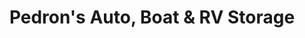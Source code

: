 ---
title: "Pedron's Auto, Boat & RV Storage"
url: /vancouver/pedrons-auto-boat-and-rv-storage/
shop: storage rental
---